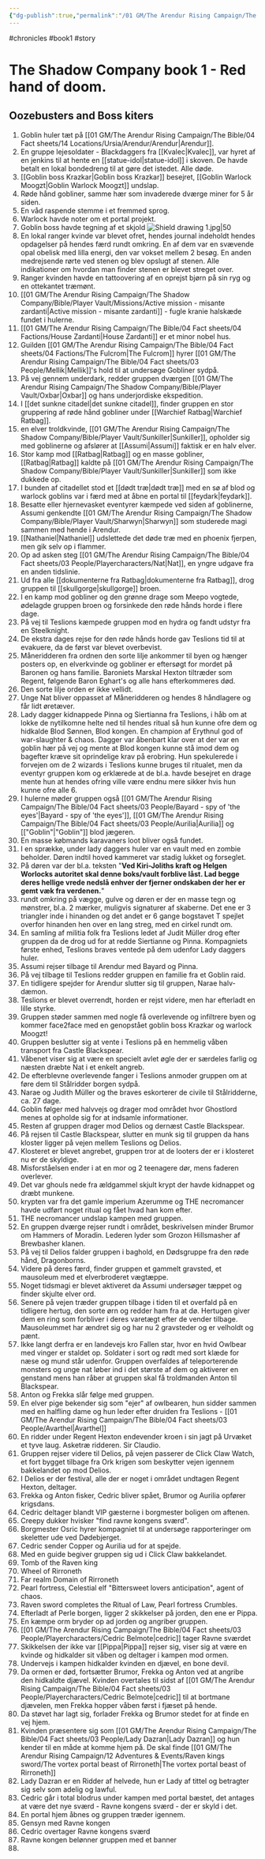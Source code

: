 ```yaml
---
{"dg-publish":true,"permalink":"/01 GM/The Arendur Rising Campaign/The Shadow Company/Bible/Player Vault/The Company Chronicle/The Shadow Company - book 1 - Red hand of doom./","title":"The shadow company book 1"}
---
```


#chronicles #book1 #story 
# The Shadow Company book 1 - Red hand of doom.
## Oozebusters and Boss kiters
1. Goblin huler tæt på [[01 GM/The Arendur Rising Campaign/The Bible/04 Fact sheets/14 Locations/Ursia/Arendur/Arendur\|Arendur]]. 
2. En gruppe lejesoldater - Blackdaggers fra [[Kvalec\|Kvalec]], var hyret af en jenkins til at hente en [[statue-idol\|statue-idol]] i skoven. De havde betalt en lokal bondedreng til at gøre det istedet. Alle døde.
3. [[Goblin boss Krazkar\|Goblin boss Krazkar]] besejret, [[Goblin Warlock Moogzt\|Goblin Warlock Moogzt]] undslap.
4. Røde hånd gobliner, samme hær som invaderede dværge miner for 5 år siden.
5. En våd raspende stemme i et fremmed sprog.
6. Warlock havde noter om et portal projekt.
7. Goblin boss havde tegning af et skjold ![Shield drawing 1.jpg|50](/img/user/01%20GM/The%20Arendur%20Rising%20Campaign/The%20Shadow%20Company/Bible/Player%20Vault/Attachments/Shield%20drawing%201.jpg)
8. En lokal ranger kvinde var blevet ofret, hendes journal indeholdt hendes opdagelser på hendes færd rundt omkring. En af dem var en svævende opal obelisk med lilla energi, den var vokset mellem 2 besøg. En anden medrejsende rørte ved stenen og blev opslugt af stenen. Alle indikationer om hvordan man finder stenen er blevet streget over. 
9. Ranger kvinden havde en tattoovering af en oprejst bjørn på sin ryg og en ottekantet træmønt.
10. [[01 GM/The Arendur Rising Campaign/The Shadow Company/Bible/Player Vault/Missions/Active mission - misante zardanti\|Active mission - misante zardanti]] - fugle kranie halskæde fundet i hulerne.
11. [[01 GM/The Arendur Rising Campaign/The Bible/04 Fact sheets/04 Factions/House Zardanti\|House Zardanti]] er et minor nobel hus.
12. Guilden [[01 GM/The Arendur Rising Campaign/The Bible/04 Fact sheets/04 Factions/The Fulcrom\|The Fulcrom]] hyrer [[01 GM/The Arendur Rising Campaign/The Bible/04 Fact sheets/03 People/Mellik\|Mellik]]'s hold til at undersøge Gobliner sydpå.
13. På vej gennem underdark, redder gruppen dværgen [[01 GM/The Arendur Rising Campaign/The Shadow Company/Bible/Player Vault/Oxbar\|Oxbar]] og hans underjordiske ekspedition.
14. I [[det sunkne citadel\|det sunkne citadel]], finder gruppen en stor gruppering af røde hånd gobliner under [[Warchief Ratbag\|Warchief Ratbag]].
15. en elver troldkvinde, [[01 GM/The Arendur Rising Campaign/The Shadow Company/Bible/Player Vault/Sunkiller\|Sunkiller]], opholder sig med goblinerne og afslører at [[Assumi\|Assumi]] faktisk er en halv elver.
16. Stor kamp mod [[Ratbag\|Ratbag]] og en masse gobliner, [[Ratbag\|Ratbag]] kaldte på [[01 GM/The Arendur Rising Campaign/The Shadow Company/Bible/Player Vault/Sunkiller\|Sunkiller]] som ikke dukkede op.
17. I bunden af citadellet stod et [[dødt træ\|dødt træ]] med en sø af blod og warlock goblins var i færd med at åbne en portal til [[feydark\|feydark]].
18. Besatte eller hjernevasket eventyrer kæmpede ved siden af goblinerne, Assumi genkendte [[01 GM/The Arendur Rising Campaign/The Shadow Company/Bible/Player Vault/Sharwyn\|Sharwyn]] som studerede magi sammen med hende i Arendur.
19. [[Nathaniel\|Nathaniel]] udslettede det døde træ med en phoenix fjerpen, men gik selv op i flammer. 
20. Op ad asken steg [[01 GM/The Arendur Rising Campaign/The Bible/04 Fact sheets/03 People/Playercharacters/Nat\|Nat]], en yngre udgave fra en anden tidslinie.
21. Ud fra alle [[dokumenterne fra Ratbag\|dokumenterne fra Ratbag]], drog gruppen til [[skullgorge\|skullgorge]] broen.
22. I en kamp mod gobliner og den grønne drage som Meepo vogtede, ødelagde gruppen broen og forsinkede den røde hånds horde i flere dage.
23. På vej til Teslions kæmpede gruppen mod en hydra og fandt udstyr fra en Steelknight.
24. De ekstra dages rejse for den røde hånds horde gav Teslions tid til at evakuere, da de først var blevet overbevist.
25. Måneridderen fra ordnen den sorte lilje ankommer til byen og hænger posters op, en elverkvinde og gobliner er eftersøgt for mordet på Baronen og hans familie. Baroniets Marskal Hexton tiltræder som Regent, følgende Baron Eghart's og alle hans efterkommeres død.
26. Den sorte lilje orden er ikke vellidt. 
27. Unge Nat bliver oppasset af Måneridderen og hendes 8 håndlagere og får lidt øretæver.
28. Lady dagger kidnappede Pinna og Siertianna fra Teslions, i håb om at lokke de nytilkomne helte ned til hendes ritual så hun kunne ofre dem og hidkalde Blod Sønnen, Blod kongen. En champion af Erythnul god of war-slaughter & chaos. Dagger var åbenbart klar over at der var en goblin hær på vej og mente at Blod kongen kunne stå imod dem og bagefter kræve sit oprindelige krav på erobring. Hun spekulerede i forvejen om de 2 wizards i Teslions kunne bruges til ritualet, men da eventyr gruppen kom og erklærede at de bl.a. havde besejret en drage mente hun at hendes ofring ville være endnu mere sikker hvis hun kunne ofre alle 6.
29. I hulerne møder gruppen også [[01 GM/The Arendur Rising Campaign/The Bible/04 Fact sheets/03 People/Bayard - spy of  'the eyes'\|Bayard - spy of  'the eyes']], [[01 GM/The Arendur Rising Campaign/The Bible/04 Fact sheets/03 People/Aurilia\|Aurilia]] og [["Goblin"\|"Goblin"]] blod jægeren.
30. En masse købmands karavaners loot bliver også fundet.
31. I en sprække, under lady daggers huler var en vault med en zombie beholder. Døren indtil hoved kammeret var stadig lukket og forseglet. 
32. På døren var der bl.a. teksten "**Ved Kiri-Joliths kraft og Helgen Worlocks autoritet skal denne boks/vault forblive låst. Lad begge deres hellige vrede nedslå enhver der fjerner ondskaben der her er gemt væk fra verdenen.**"
33. rundt omkring på vægge, gulve og døren er der en masse tegn og mønstrer, bl.a. 2 mærker, muligvis signaturer af skaberne. Det ene er 3 triangler inde i hinanden og det andet er 6 gange bogstavet T spejlet overfor hinanden hen over en lang streg, med en cirkel rundt om.
34. En samling af militia folk fra Teslions ledet af Judit Müller drog efter gruppen da de drog ud for at redde Siertianne og Pinna. Kompagniets første enhed, Teslions braves ventede på dem udenfor Lady daggers huler.
35. Assumi rejser tilbage til Arendur med Bayard og Pinna.
36. På vej tilbage til Teslions redder gruppen en familie fra et Goblin raid.
37. En tidligere spejder for Arendur slutter sig til gruppen, Narae halv-dæmon.
38. Teslions er blevet overrendt, horden er rejst videre, men har efterladt en lille styrke.
39. Gruppen støder sammen med nogle få overlevende og infiltrere byen og kommer face2face med en genopstået goblin boss Krazkar og warlock Moogzt!
40. Gruppen beslutter sig at vente i Teslions på en hemmelig våben transport fra Castle Blackspear.
41. Våbenet viser sig at være en specielt avlet øgle der er særdeles farlig og næsten dræbte Nat i et enkelt angreb.
42. De efterblevne overlevende fanger i Teslions anmoder gruppen om at føre dem til Stålridder borgen sydpå.
43. Narae og Judith Müller og the braves eskorterer de civile til Stålridderne, ca. 27 dage.
44. Goblin følger med halvvejs og drager mod området hvor Ghostlord menes at opholde sig for at indsamle informationer.
45. Resten af gruppen drager mod Delios og dernæst Castle Blackspear.
46. På rejsen til Castle Blackspear, slutter en munk sig til gruppen da hans kloster ligger på vejen mellem Teslions og Delios.
47. Klosteret er blevet angrebet, gruppen tror at de looters der er i klosteret nu er de skyldige. 
48. Misforståelsen ender i at en mor og 2 teenagere dør, mens faderen overlever.
49. Det var ghouls nede fra ældgammel skjult krypt der havde kidnappet og dræbt munkene.
50. krypten var fra det gamle imperium Azerumme og THE necromancer havde udført noget ritual og fået hvad han kom efter. 
51. THE necromancer undslap kampen med gruppen.
52. En gruppen dværge rejser rundt i området, beskrivelsen minder Brumor om Hammers of Moradin. Lederen lyder som Grozon Hillsmasher af Brewbasher klanen.
53. På vej til Delios falder gruppen i baghold, en Dødsgruppe fra den røde hånd, Dragonborns.
54. Videre på deres færd, finder gruppen et gammelt gravsted, et mausoleum med et elverbroderet vægtæppe.
55. Noget tidsmagi er blevet aktiveret da Assumi undersøger tæppet og finder skjulte elver ord.
56. Senere på vejen træder gruppen tilbage i tiden til et overfald på en tidligere hertug, den sorte ørn og redder ham fra at dø. Hertugen giver dem en ring som forbliver i deres varetægt efter de vender tilbage. Mausoleummet har ændret sig og har nu 2 gravsteder og er velholdt og pænt.
57. Ikke langt derfra er en landevejs kro Fallen star, hvor en hvid Owlbear med vinger er staldet op. Soldater i sort og rødt med sort klæde for næse og mund står udenfor. Gruppen overfaldes af teleporterende monsters og unge nat løber ind i det største af dem og aktiverer en genstand mens han råber at gruppen skal få troldmanden Anton til Blackspear.
58. Anton og Frekka slår følge med gruppen.
59. En elver pige bekender sig som "ejer" af owlbearen, hun sidder sammen med en halfling dame og hun leder efter druiden fra Teslions - [[01 GM/The Arendur Rising Campaign/The Bible/04 Fact sheets/03 People/Avarthel\|Avarthel]] 
60. En ridder under Regent Hexton endevender kroen i sin jagt på Urvæket et tyve laug. Asketræ ridderen. Sir Claudio.
61. Gruppen rejser videre til Delios, på vejen passerer de Click Claw Watch, et fort bygget tilbage fra Ork krigen som beskytter vejen igennem bakkelandet op mod Delios.
62. I Delios er der festival, alle der er noget i området undtagen Regent Hexton, deltager. 
63. Frekka og Anton fisker, Cedric bliver spået, Brumor og Aurilia opfører krigsdans.
64. Cedric deltager blandt VIP gæsterne i borgmester boligen om aftenen.
65. Creepy dukker hvisker "find ravne kongens sværd".
66. Borgmester Osric hyrer kompagniet til at undersøge rapporteringer om skeletter ude ved Dødebjerget.
67. Cedric sender Copper og Aurilia ud for at spejde.
68. Med en guide begiver gruppen sig ud i Click Claw bakkelandet.
69. Tomb of the Raven king
70. Wheel of Rirroneth
71. Far realm Domain of Rirroneth
72. Pearl fortress, Celestial elf "Bittersweet lovers anticipation", agent of chaos.
73. Raven sword completes the Ritual of Law, Pearl fortress Crumbles.
74. Efterladt af Perle borgen, ligger 2 skikkelser på jorden, den ene er Pippa.
75. En kæmpe orm bryder op ad jorden og angriber gruppen.
76. [[01 GM/The Arendur Rising Campaign/The Bible/04 Fact sheets/03 People/Playercharacters/Cedric Belmote\|cedric]] tager Ravne sværdet
77. Skikkelsen der ikke var [[Pippa\|Pippa]] rejser sig, viser sig at være en kvinde og hidkalder sit våben og deltager i kampen mod ormen.
78. Undervejs i kampen hidkalder kvinden en djævel, en bone devil.
79. Da ormen er død, fortsætter Brumor, Frekka og Anton ved at angribe den hidkaldte djævel. Kvinden overtales til sidst af [[01 GM/The Arendur Rising Campaign/The Bible/04 Fact sheets/03 People/Playercharacters/Cedric Belmote\|cedric]] til at bortmane djævelen, men Frekka hopper våben først i fjæset på hende.
80. Da støvet har lagt sig, forlader Frekka og Brumor stedet for at finde en vej hjem.
81. Kvinden præsentere sig som [[01 GM/The Arendur Rising Campaign/The Bible/04 Fact sheets/03 People/Lady Dazran\|Lady Dazran]]  og hun kender til en måde at komme hjem på. De skal finde [[01 GM/The Arendur Rising Campaign/12 Adventures & Events/Raven kings sword/The vortex portal beast of Rirroneth\|The vortex portal beast of Rirroneth]]
82. Lady Dazran er en Ridder af helvede, hun er Lady af tittel og betragter sig selv som adelig og lawful.
83. Cedric går i total blodrus under kampen med portal bæstet, det antages at være det nye sværd - Ravne kongens sværd - der er skyld i det.
84. En portal hjem åbnes og gruppen træder igennem. 
85. Gensyn med Ravne kongen 
86. Cedric overtager Ravne kongens sværd 
87. Ravne kongen belønner gruppen med et banner 
88. 
